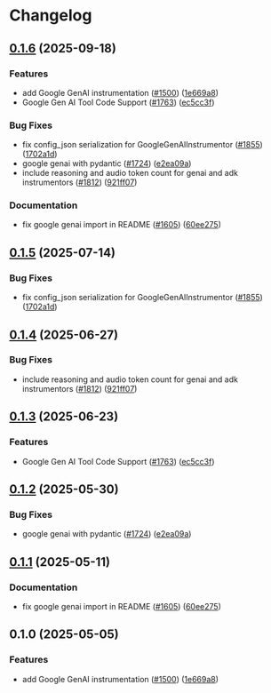# Changelog

## [0.1.6](https://github.com/luke-moehlenbrock/openinference/compare/python-openinference-instrumentation-google-genai-v0.1.5...python-openinference-instrumentation-google-genai-v0.1.6) (2025-09-18)


### Features

* add Google GenAI instrumentation ([#1500](https://github.com/luke-moehlenbrock/openinference/issues/1500)) ([1e669a8](https://github.com/luke-moehlenbrock/openinference/commit/1e669a8af18bdfd8a0f92f716b49a7f6c105952a))
* Google Gen AI Tool Code Support ([#1763](https://github.com/luke-moehlenbrock/openinference/issues/1763)) ([ec5cc3f](https://github.com/luke-moehlenbrock/openinference/commit/ec5cc3f535cfb546f08506d18b93c373b494c7c2))


### Bug Fixes

* fix config_json serialization for GoogleGenAIInstrumentor ([#1855](https://github.com/luke-moehlenbrock/openinference/issues/1855)) ([1702a1d](https://github.com/luke-moehlenbrock/openinference/commit/1702a1d755d8ebc64fb3fa17e36579a6935d9dbd))
* google genai with pydantic ([#1724](https://github.com/luke-moehlenbrock/openinference/issues/1724)) ([e2ea09a](https://github.com/luke-moehlenbrock/openinference/commit/e2ea09a5395f47a5b60ec7961d22114293ebb4f1))
* include reasoning and audio token count for genai and adk instrumentors ([#1812](https://github.com/luke-moehlenbrock/openinference/issues/1812)) ([921ff07](https://github.com/luke-moehlenbrock/openinference/commit/921ff073e28ac2755b651dcdfac9ab3dbd673e70))


### Documentation

* fix google genai import in README ([#1605](https://github.com/luke-moehlenbrock/openinference/issues/1605)) ([60ee275](https://github.com/luke-moehlenbrock/openinference/commit/60ee2755fa99a68debbe5e9d84c25b92e99c5e31))

## [0.1.5](https://github.com/Arize-ai/openinference/compare/python-openinference-instrumentation-google-genai-v0.1.4...python-openinference-instrumentation-google-genai-v0.1.5) (2025-07-14)


### Bug Fixes

* fix config_json serialization for GoogleGenAIInstrumentor ([#1855](https://github.com/Arize-ai/openinference/issues/1855)) ([1702a1d](https://github.com/Arize-ai/openinference/commit/1702a1d755d8ebc64fb3fa17e36579a6935d9dbd))

## [0.1.4](https://github.com/Arize-ai/openinference/compare/python-openinference-instrumentation-google-genai-v0.1.3...python-openinference-instrumentation-google-genai-v0.1.4) (2025-06-27)


### Bug Fixes

* include reasoning and audio token count for genai and adk instrumentors ([#1812](https://github.com/Arize-ai/openinference/issues/1812)) ([921ff07](https://github.com/Arize-ai/openinference/commit/921ff073e28ac2755b651dcdfac9ab3dbd673e70))

## [0.1.3](https://github.com/Arize-ai/openinference/compare/python-openinference-instrumentation-google-genai-v0.1.2...python-openinference-instrumentation-google-genai-v0.1.3) (2025-06-23)


### Features

* Google Gen AI Tool Code Support ([#1763](https://github.com/Arize-ai/openinference/issues/1763)) ([ec5cc3f](https://github.com/Arize-ai/openinference/commit/ec5cc3f535cfb546f08506d18b93c373b494c7c2))

## [0.1.2](https://github.com/Arize-ai/openinference/compare/python-openinference-instrumentation-google-genai-v0.1.1...python-openinference-instrumentation-google-genai-v0.1.2) (2025-05-30)


### Bug Fixes

* google genai with pydantic ([#1724](https://github.com/Arize-ai/openinference/issues/1724)) ([e2ea09a](https://github.com/Arize-ai/openinference/commit/e2ea09a5395f47a5b60ec7961d22114293ebb4f1))

## [0.1.1](https://github.com/Arize-ai/openinference/compare/python-openinference-instrumentation-google-genai-v0.1.0...python-openinference-instrumentation-google-genai-v0.1.1) (2025-05-11)


### Documentation

* fix google genai import in README ([#1605](https://github.com/Arize-ai/openinference/issues/1605)) ([60ee275](https://github.com/Arize-ai/openinference/commit/60ee2755fa99a68debbe5e9d84c25b92e99c5e31))

## 0.1.0 (2025-05-05)


### Features

* add Google GenAI instrumentation ([#1500](https://github.com/Arize-ai/openinference/issues/1500)) ([1e669a8](https://github.com/Arize-ai/openinference/commit/1e669a8af18bdfd8a0f92f716b49a7f6c105952a))
